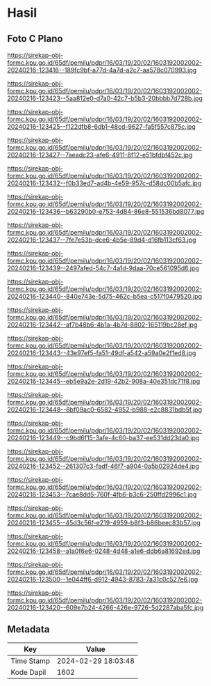 # Hasil

## Foto C Plano

https://sirekap-obj-formc.kpu.go.id/65df/pemilu/pdpr/16/03/19/20/02/1603192002002-20240216-123416--189fc9bf-a77d-4a7d-a2c7-aa578c070993.jpg

https://sirekap-obj-formc.kpu.go.id/65df/pemilu/pdpr/16/03/19/20/02/1603192002002-20240216-123423--5aa812e0-d7a0-42c7-b5b3-20bbbb7d728b.jpg

https://sirekap-obj-formc.kpu.go.id/65df/pemilu/pdpr/16/03/19/20/02/1603192002002-20240216-123425--f122dfb8-6db1-48cd-9627-fa5f557c875c.jpg

https://sirekap-obj-formc.kpu.go.id/65df/pemilu/pdpr/16/03/19/20/02/1603192002002-20240216-123427--7aeadc23-afe6-4911-8f12-e51bfdbf452c.jpg

https://sirekap-obj-formc.kpu.go.id/65df/pemilu/pdpr/16/03/19/20/02/1603192002002-20240216-123432--f0b33ed7-ad4b-4e59-957c-d58dc00b5afc.jpg

https://sirekap-obj-formc.kpu.go.id/65df/pemilu/pdpr/16/03/19/20/02/1603192002002-20240216-123436--b63290b0-e753-4d84-86e8-551536bd8077.jpg

https://sirekap-obj-formc.kpu.go.id/65df/pemilu/pdpr/16/03/19/20/02/1603192002002-20240216-123437--7fe7e53b-dce6-4b5e-89d4-d16fb113cf63.jpg

https://sirekap-obj-formc.kpu.go.id/65df/pemilu/pdpr/16/03/19/20/02/1603192002002-20240216-123439--2497afed-54c7-4a1d-9daa-70ce561095d6.jpg

https://sirekap-obj-formc.kpu.go.id/65df/pemilu/pdpr/16/03/19/20/02/1603192002002-20240216-123440--840e743e-5d75-462c-b5ea-c517f0479520.jpg

https://sirekap-obj-formc.kpu.go.id/65df/pemilu/pdpr/16/03/19/20/02/1603192002002-20240216-123442--af7b48b6-4b1a-4b7d-8802-165119bc28ef.jpg

https://sirekap-obj-formc.kpu.go.id/65df/pemilu/pdpr/16/03/19/20/02/1603192002002-20240216-123443--43e97ef5-fa51-49df-a542-a59a0e2f1ed8.jpg

https://sirekap-obj-formc.kpu.go.id/65df/pemilu/pdpr/16/03/19/20/02/1603192002002-20240216-123445--eb5e9a2e-2d19-42b2-908a-40e351dc71f8.jpg

https://sirekap-obj-formc.kpu.go.id/65df/pemilu/pdpr/16/03/19/20/02/1603192002002-20240216-123448--8bf09ac0-6582-4952-b988-e2c8831bdb5f.jpg

https://sirekap-obj-formc.kpu.go.id/65df/pemilu/pdpr/16/03/19/20/02/1603192002002-20240216-123449--c9bd6f15-3afe-4c60-ba37-ee531dd23da0.jpg

https://sirekap-obj-formc.kpu.go.id/65df/pemilu/pdpr/16/03/19/20/02/1603192002002-20240216-123452--261307c3-fadf-46f7-a904-0a5b02924de4.jpg

https://sirekap-obj-formc.kpu.go.id/65df/pemilu/pdpr/16/03/19/20/02/1603192002002-20240216-123453--7cae8dd5-760f-4fb6-b3c6-250ffd2996c1.jpg

https://sirekap-obj-formc.kpu.go.id/65df/pemilu/pdpr/16/03/19/20/02/1603192002002-20240216-123455--45d3c56f-e219-4959-b8f3-b86beec83b57.jpg

https://sirekap-obj-formc.kpu.go.id/65df/pemilu/pdpr/16/03/19/20/02/1603192002002-20240216-123458--a1a0f6e6-0248-4d48-a1e6-ddb6a81692ed.jpg

https://sirekap-obj-formc.kpu.go.id/65df/pemilu/pdpr/16/03/19/20/02/1603192002002-20240216-123500--1e044ff6-d912-4943-8783-7a31c0c527e6.jpg

https://sirekap-obj-formc.kpu.go.id/65df/pemilu/pdpr/16/03/19/20/02/1603192002002-20240216-123420--609e7b24-4266-426e-9726-5d2287aba5fc.jpg


## Metadata

| Key        | Value               |
| ---------- | ------------------- |
| Time Stamp | 2024-02-29 18:03:48 |
| Kode Dapil | 1602                |



